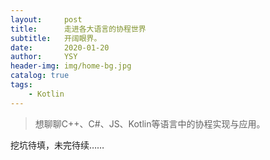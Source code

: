 ```yaml
---
layout:     post
title:      走进各大语言的协程世界
subtitle:   开阔眼界。
date:       2020-01-20
author:     YSY
header-img: img/home-bg.jpg
catalog: true
tags:
    - Kotlin
---
```


> 想聊聊C++、C#、JS、Kotlin等语言中的协程实现与应用。

挖坑待填，未完待续……
